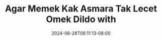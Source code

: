 --- 
title: "Agar Memek Kak Asmara Tak Lecet Omek Dildo with"
description: "nonton bokep Agar Memek Kak Asmara Tak Lecet Omek Dildo with doodstream    "
date: 2024-06-28T06:11:13-08:00
file_code: "kx0z43jacpdv"
draft: false
cover: "zofe2tkzsu1efkzr.jpg"
tags: ["Agar", "Memek", "Kak", "Asmara", "Tak", "Lecet", "Omek", "Dildo", "with", "bokep-indo", "bokep-viral", "bokep-ig"]
length: 661
fld_id: "1390208"
foldername: "Asmaracandy"
categories: ["Asmaracandy"]
views: 27
---
